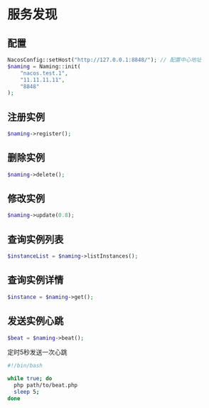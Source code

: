 # 服务发现

## 配置
```php
NacosConfig::setHost("http://127.0.0.1:8848/"); // 配置中心地址
$naming = Naming::init(
    "nacos.test.1",
    "11.11.11.11",
    "8848"
);
```

## 注册实例

```php
$naming->register();
```

## 删除实例
```php
$naming->delete();
```

## 修改实例
```php
$naming->update(0.8);
```

## 查询实例列表

```php
$instanceList = $naming->listInstances();
```

## 查询实例详情
```php
$instance = $naming->get();
```

## 发送实例心跳

```php
$beat = $naming->beat();
```

定时5秒发送一次心跳

```bash
#!/bin/bash

while true; do
  php path/to/beat.php
  sleep 5;
done
```
